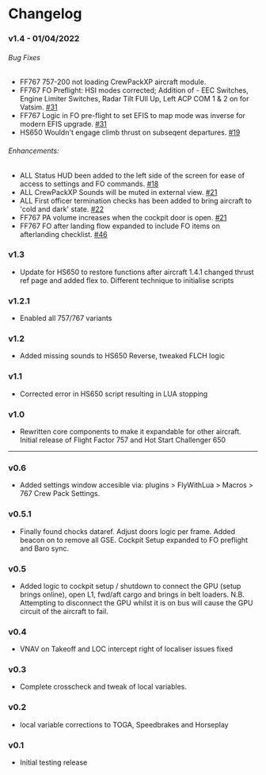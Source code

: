 # Changelog 

### v1.4 - 01/04/2022
###### Bug Fixes  
- FF767 757-200 not loading CrewPackXP aircraft module.    
- FF767 FO Preflight: HSI modes corrected; Addition of - EEC Switches, Engine Limiter Switches, Radar Tilt FUll Up, Left ACP COM 1 & 2 on for Vatsim. [#31](https://github.com/N1K340/CrewPackXP/issues/31)  
- FF767 Logic in FO pre-flight to set EFIS to map mode was inverse for modern EFIS upgrade. [#31](https://github.com/N1K340/CrewPackXP/issues/31)  
- HS650 Wouldn't engage climb thrust on subseqent departures.  [#19](https://github.com/N1K340/CrewPackXP/issues/19)  

###### Enhancements:
- ALL Status HUD been added to the left side of the screen for ease of access to settings and FO commands. [#18](https://github.com/N1K340/CrewPackXP/issues/18)    
- ALL CrewPackXP Sounds will be muted in external view. [#21](https://github.com/N1K340/CrewPackXP/issues/21)  
- ALL First officer termination checks has been added to bring aircraft to 'cold and dark' state. [#22](https://github.com/N1K340/CrewPackXP/issues/22)  
- FF767 PA volume increases when the cockpit door is open. [#21](https://github.com/N1K340/CrewPackXP/issues/21)  
- FF767 FO after landing flow expanded to include FO items on afterlanding checklist. [#46](https://github.com/N1K340/CrewPackXP/issues/46)  

### v1.3
- Update for HS650 to restore functions after aircraft 1.4.1 changed thrust ref page and added flex to. Different technique to initialise scripts

### v1.2.1
- Enabled all 757/767 variants

### v1.2
- Added missing sounds to HS650 Reverse, tweaked FLCH logic

### v1.1
- Corrected error in HS650 script resulting in LUA stopping

### v1.0
- Rewritten core components to make it expandable for other aircraft. Initial release of Flight Factor 757 and Hot Start Challenger 650

***
### v0.6
- Added settings window accesible via: plugins > FlyWithLua > Macros > 767 Crew Pack Settings.

### v0.5.1
- Finally found chocks dataref. Adjust doors logic per frame. Added beacon on to remove all GSE. Cockpit Setup expanded to FO preflight and Baro sync.

### v0.5
- Added logic to cockpit setup / shutdown to connect the GPU (setup brings online), open L1, fwd/aft cargo and brings in belt loaders. N.B. Attempting to disconnect the GPU whilst it is on bus will cause the GPU circuit of the aircraft to fail.

### v0.4
- VNAV on Takeoff and LOC intercept right of localiser issues fixed

### v0.3
- Complete crosscheck and tweak of local variables.

### v0.2
- local variable corrections to TOGA, Speedbrakes and Horseplay

### v0.1
- Initial testing release
